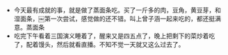 - 今天最有成就的事，就是做了蒸面条吃。买了一斤多的肉，豆角，黄豆芽，和湿面条，￼第一次尝试，感觉做的还不错。叫上曾子涵一起来吃的，都还挺满意。蒸面条
- 吃完下午看着三国演义睡着了，醒来又是四五点了，晚上把剩下的菜炒着吃了，配着馒头，然后就看直播。不知不觉一天就又这么过去了。